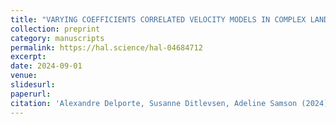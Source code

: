 ```yaml
---
title: "VARYING COEFFICIENTS CORRELATED VELOCITY MODELS IN COMPLEX LANDSCAPES WITH BOUNDARIES APPLIED TO NARWHAL RESPONSES TO NOISE EXPOSURE"
collection: preprint
category: manuscripts
permalink: https://hal.science/hal-04684712
excerpt: 
date: 2024-09-01
venue: 
slidesurl: 
paperurl: 
citation: 'Alexandre Delporte, Susanne Ditlevsen, Adeline Samson (2024). &quot; https://hal.science/hal-04684712.'
---
```


